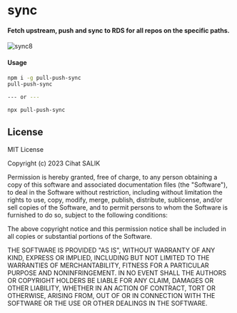 # sync

#### Fetch upstream, push and sync to RDS for all repos on the specific paths.

![sync8](https://user-images.githubusercontent.com/117152189/211211541-06dc16a0-4744-4481-a7cb-c6ddcf9e817d.gif)

#### Usage

```bash
npm i -g pull-push-sync
pull-push-sync

--- or ---

npx pull-push-sync
```


## License

MIT License

Copyright (c) 2023 Cihat SALIK

Permission is hereby granted, free of charge, to any person obtaining a copy
of this software and associated documentation files (the "Software"), to deal
in the Software without restriction, including without limitation the rights
to use, copy, modify, merge, publish, distribute, sublicense, and/or sell
copies of the Software, and to permit persons to whom the Software is
furnished to do so, subject to the following conditions:

The above copyright notice and this permission notice shall be included in all
copies or substantial portions of the Software.

THE SOFTWARE IS PROVIDED "AS IS", WITHOUT WARRANTY OF ANY KIND, EXPRESS OR
IMPLIED, INCLUDING BUT NOT LIMITED TO THE WARRANTIES OF MERCHANTABILITY,
FITNESS FOR A PARTICULAR PURPOSE AND NONINFRINGEMENT. IN NO EVENT SHALL THE
AUTHORS OR COPYRIGHT HOLDERS BE LIABLE FOR ANY CLAIM, DAMAGES OR OTHER
LIABILITY, WHETHER IN AN ACTION OF CONTRACT, TORT OR OTHERWISE, ARISING FROM,
OUT OF OR IN CONNECTION WITH THE SOFTWARE OR THE USE OR OTHER DEALINGS IN THE
SOFTWARE.
